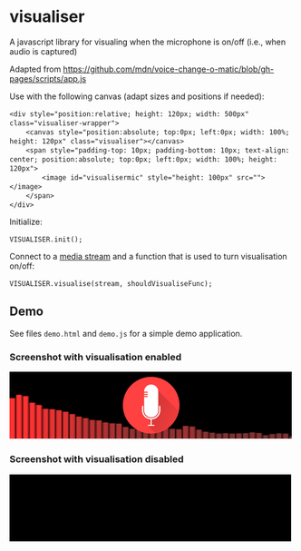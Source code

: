 # visualiser

A javascript library for visualing when the microphone is on/off (i.e., when audio is captured)

Adapted from https://github.com/mdn/voice-change-o-matic/blob/gh-pages/scripts/app.js

Use with the following canvas (adapt sizes and positions if needed):

    <div style="position:relative; height: 120px; width: 500px" class="visualiser-wrapper">
        <canvas style="position:absolute; top:0px; left:0px; width: 100%; height: 120px" class="visualiser"></canvas>
        <span style="padding-top: 10px; padding-bottom: 10px; text-align: center; position:absolute; top:0px; left:0px; width: 100%; height: 120px">
            <image id="visualisermic" style="height: 100px" src=""></image>
        </span>
    </div>

Initialize:

    VISUALISER.init();
    
Connect to a [media stream](https://developer.mozilla.org/en-US/docs/Web/API/MediaStream) and a function that is used to turn visualisation on/off:

    VISUALISER.visualise(stream, shouldVisualiseFunc);


## Demo
See files `demo.html` and `demo.js` for a simple demo application.

### Screenshot with visualisation enabled
![](demo_screenshot_mic_on.png?raw=true)

### Screenshot with visualisation disabled
![](demo_screenshot_mic_off.png?raw=true)

